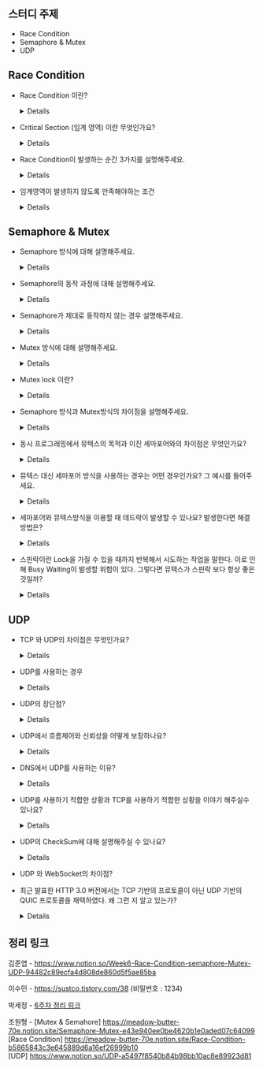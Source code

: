 ## 스터디 주제

*  Race Condition
*  Semaphore & Mutex
*  UDP

## Race Condition

- Race Condition 이란?
  <details>
    두 개 이상의 프로세스가 공통 자원을 병렬적으로 읽거나 쓰는 동작을 할 때, 공용 데이터에 대한 접근 순서에 따라 결과값이 달라지는 상황
  </details>
- Critical Section (임계 영역) 이란 무엇인가요?
  <details>
    Critical Section은 동일한 자원에 접근하는 코드 영역 을 의미한다.
  </details>
  
- Race Condition이 발생하는 순간 3가지를 설명해주세요.

  <details>
    1. 커널 작업을 수행하는 중 인터럽트 발생 <br>
    2. 프로세스가 시스템 콜을 하여 커널모드로 진입 할 때 컨텍스트 스위칭이 발생할 때 <br>
    3. 멀티 프로세서 환경에서 공유 메모리 내의 커널 데이터에 접근 할 때
  </details>

- 임계영역이 발생하지 않도록 만족해야하는 조건
  <details>
    - `상호 배제(Mutual exclution)` | 하나의 프로세스가 임계 영역에 들어가 있다면 다른 프로세스는 들어갈 수 없어야 한다.
    - `진행(Progress)` | 임계 영역에 들어간 프로세스가 없는 상태에서, 들어가려 하는 프로세스가 여러개라면 어느 것이 들어갈지 결정해주어야 한다.
    - `한정 대기(Bounded waiting)` | 다른 프로세스의 기아(Starvation)을 방지하기 위해, 한 번 임계 구역에 들어간 프로세스는 다음 번 임계 영역에 들어갈 때 제한을 두어야 한다.
  </details>

## Semaphore & Mutex

- Semaphore 방식에 대해 설명해주세요.
    <details>
    `**세마포어** : 멀티 프로그래밍 환경에서 공유 자원에 대한 접근을 제한하는 방법`
    </details>

- Semaphore의 동작 과정에 대해 설명해주세요.
    <details>
    1. 먼저 도착한 A가 P(S)를 실행하여, S를 0으로 만들고 임계구역에 들어감
    2. 그 뒤에 도착한 B가 P(S)를 실행하지만 S가 0이므로 대기상태
    3. A가 임계 구역 수행을 마치고 V(S)를 실행하면 S는 다시 1이 됨
    4. B는 이제 P(S)에서 while 문을 빠져나올 수 있고, 임계 구역으로 들어가 수행함
    </details>

- Semaphore가 제대로 동작하지 않는 경우 설명해주세요.
    <details>
    - 프로세스가 세마포어를 사용하지 않고 바로 임계구역에 들어간 경우 → 임계구역을 보호할 수 없다.
    - `P()`를 두번 사용하여, wake_up 신호가 발생하지 않은 경우
    - 프로세스 간의 동기화가 이루어지지 않아, 세마포어 큐에서 대기하고 있는 프로세스들이 무한 대기에 빠진다.  
    - `P()` 와 `V()`를 반대로 사용하여, 상호 배제가 보장되지 않은 경우, 임계구역을 보호할 수 없다.
    </details>


- Mutex 방식에 대해 설명해주세요.
    <details>
    **`Mut`**ual **`Ex`**clusion 의 약자로서 임계 구역(Critical Section)을 가진 스레드들의 실행시간이 서로 겹치지 않고 단독으로 실행되게 하는 기술
    </details>
- Mutex lock 이란?
    <details>
    하나의 프로세스가 key를 가지고 임계 영역에 들어가서 lock을 걸면, 그 키를 가지고 있지 않은 다른 프로세스들은 임계 영역에 들어가지 못하고 기다리게 됩니다.
    
    실행 중인 프로세스가 모두 처리 후 키를 반환하면, 그 때 대기하던 프로세스 중 하나가 들어갈 수 있습니다.
    </details>
- Semaphore 방식과 Mutex방식의 차이점을 설명해주세요.
    <details>
    세마포어는 자원 풀에 대한 접근을 규제하는 데 사용되는 반면 뮤텍스는 단일 공유 자원에 대한 접근을 규제하는 데 사용된다.

    - 세마포어는 뮤텍스가 될 수 있지만, 뮤텍스는 세마포어가 될 수 없음
    - **세마포어는 소유 불가능하지만, 뮤택스는 소유가 가능함**
        - 뮤텍스 - 접근 불가능
        - 이진 세마포어 - 접근 가능
    - 동기화의 개수가 다름

    </details>
- 동시 프로그래밍에서 뮤텍스의 목적과 이진 세마포어와의 차이점은 무엇인가요?
    <details>
    뮤텍스의 목적은 상호 배제를 보장하는 것이며, 뮤텍스는 공유 리소스에 대한 접근을 사전에 방지하는 잠금기능을 제공하며, 이진 세마포어와는 다르게 뮤텍스는 공유자원을 점유했을 때 소      유한 스레드만이 잠금을 해제할 수 있는 유일한 스레드라는 소유개념을 가지고 있다.
    </details>
- 뮤텍스 대신 세마포어 방식을 사용하는 경우는 어떤 경우인가요? 그 예시를 들어주세요.
    <details>
    뮤텍스 대신 세마포어를 사용하는 시나리오는 하나의 공유 리소스가 아닌 리소스 풀에 대한 액세스를 규제해야 하는 경우입니다.
    
    세마포어는 네트워크 연결이나, DB Connection 의 접근을 제어하지만, 뮤텍스는 단일 공유 데이터에 대한 접근을 제어한다.
    
    node js & mysql <<
    </details>
- 세마포어와 뮤텍스방식을 이용할 때 데드락이 발생할 수 있나요? 발생한다면 해결방법은?
    <details>
    교착 상태를 피하려면 모든 스레드가 동일한 순서로 잠금을 획득하는지 확인하고, 가능한 한 빨리 잠금을 해제하고, 순환 대기 조건을 피하는 것과 같은 몇 가지 일반적인 지침을 따르는 것이 중요하다.
    </details>

- 스핀락이란 Lock을 가질 수 있을 때까지 반복해서 시도하는 작업을 말한다. 이로 인해 Busy Waiting이 발생할 위험이 있다. 그렇다면 뮤텍스가 스핀락 보다 항상 좋은 것일까?
    <details>
    스핀락이 더 좋은 경우

    - 멀티 코어 환경
    - 임계 구역에서 작업이 컨텍스트 스위칭보다 빨리 끝나면
    참고자료 : [스핀락과 뮤텍스](https://www.youtube.com/watch?v=gTkvX2Awj6g)
    </details>

## UDP

- TCP 와 UDP의 차이점은 무엇인가요?
    <details>
    **TCP**는 연결형 서비스로 3-way handshaking 과정을 통해 연결을 설정하기 때문에 높은 신뢰성을 보장하지만, 속도가 비교적 느리다는 단점이 있습니다.
    
    **UDP**는 비연결형 서비스로 3-way handshaking을 사용하지 않기 때문에 신뢰성이 떨어지는 단점이 있지만, 데이터 수신 여부를 확인하지 않기 때문에 속도가 빠르다는 장점이 있습니다.
    </details>
- UDP를 사용하는 경우
    <details>
    RTP, 멀티캐스트, DNS, 멀티미디어
    </details>
- UDP의 장단점?
    <details>
    장점
    
    - 낮은 오버헤드
    - 빠른 통신
    - 비교적 간단한 구현
    
    단점
    
    - 신뢰성의 부족
    - 흐름제어 어려움
    - 데이터의 손실, 손상위험이 증가
  </details>
- UDP에서 흐름제어와 신뢰성을 어떻게 보장하나요?
    <details>
    보장 못한다. UDP는 신뢰성과 흐름제어를 보장하는 별도의 메커니즘을 가지고 있지 않기 때문에. 이를 처리하기 위한 일들을 애플리케이션 계층에 의존한다.
    </details>
- DNS에서 UDP를 사용하는 이유?
    <details>
    Request의 양이 작다 → UDP Request에 담길 수 있다.
    1. 3 way handshake로 연결을 유지할 필요가 없다.
    2. Request에 대한 손실은 Application Layer에서 제어가 가능하다.
    3. DNS : port 53번
        - 그렇지만 크기가 512(UDP 제한)을 넘기면, TCP를 사용해야 한다.
    </details>
- UDP를 사용하기 적합한 상황과 TCP를 사용하기 적합한 상황을 이야기 해주실수 있나요?
    <details>
    UDP
    
    - 실시간 게임이나 스트리밍 환경같은 낮은 지연시간과 빠른 통신이 중요한 경우
    
    TCP
    
    - 파일 전송이나 이메일과 같은 신뢰성과 데이터 무결성이 중요한 경우
    </details>
- UDP의 CheckSum에 대해 설명해주실 수 있나요?
    <details>
    이렇게 계산한 checksum 값을 송신측에서 checksum 영역에 넣어서 송신측에 보내면 송신측도 마찬가지로 sum값을 구하고, checksum 값을 구해서 송신측에서 보낸 checksum 과 동일한지 확인한다. 만약 동일하다면 에러가 없는 것이고 동일하지 않다면 에러가 있다는 것을 확인 할 수 있다.
    
    ⇒ 에러 검출
    </details>
- UDP 와 WebSocket의 차이점?

- 최근 발표한 HTTP 3.0 버전에서는 TCP 기반의 프로토콜이 아닌 UDP 기반의 QUIC 프로토콜을 채택하였다. 왜 그런 지 알고 있는가?
    <details>

    1. TCP 구조 상 한계로 개선해도 여전히 느리다
        - 와이파이를 바꾸면, 다시 새로운 커넥션을 맺어야 하기 때문에 끊김 현상
        - 중간에 패킷이 유실되거나, 수신 측의 패킷 파싱 속도가 느리면 통신에 병목 발생 (HOLB)
    2. UDP는 신뢰성이 없는 게 아니라, 탑재를 안했을 뿐
        - 커스터마이징이 가능
    </details>

## 정리 링크
김준엽 - https://www.notion.so/Week6-Race-Condition-semaphore-Mutex-UDP-94482c89ecfa4d808de860d5f5ae85ba

이수민 - https://sustco.tistory.com/38 (비밀번호 : 1234)

박세정 - [6주차 정리 링크](https://evening-november-9ec.notion.site/6-801c7f6257ff4e15a2f1e09feb67a47e)

조원형 - [Mutex & Semahore] https://meadow-butter-70e.notion.site/Semaphore-Mutex-e43e940ee0be4620b1e0aded07c64099 <br>
        [Race Condition] https://meadow-butter-70e.notion.site/Race-Condition-b5865843c3e645889d6a16ef26999b10 <br>
        [UDP] https://www.notion.so/UDP-a5497f8540b84b98bb10ac8e89923d81
